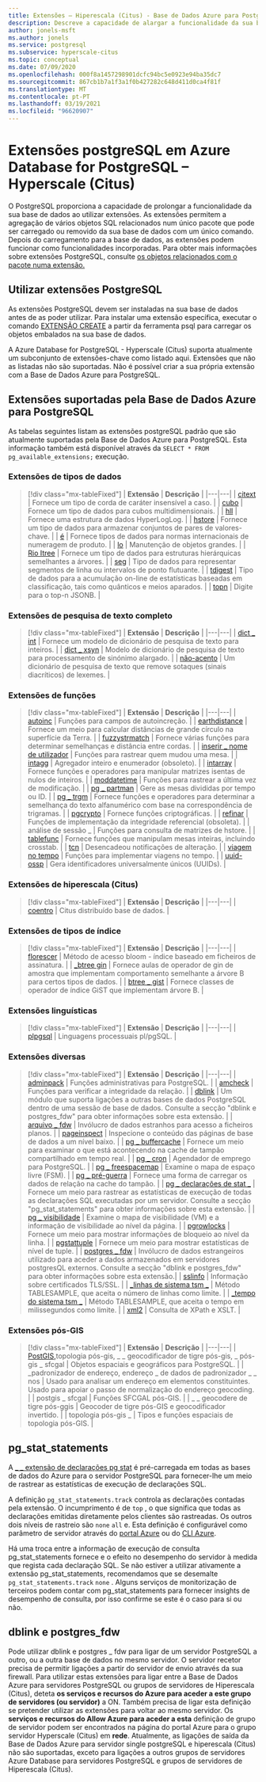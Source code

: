 ```yaml
---
title: Extensões – Hiperescala (Citus) - Base de Dados Azure para PostgreSQL
description: Descreve a capacidade de alargar a funcionalidade da sua base de dados utilizando extensões na Base de Dados Azure para PostgreSQL - Hyperscale (Citus)
author: jonels-msft
ms.author: jonels
ms.service: postgresql
ms.subservice: hyperscale-citus
ms.topic: conceptual
ms.date: 07/09/2020
ms.openlocfilehash: 000f8a1457298901dcfc94bc5e0923e94ba35dc7
ms.sourcegitcommit: 867cb1b7a1f3a1f0b427282c648d411d0ca4f81f
ms.translationtype: MT
ms.contentlocale: pt-PT
ms.lasthandoff: 03/19/2021
ms.locfileid: "96620907"
---
```

# <a name="postgresql-extensions-in-azure-database-for-postgresql--hyperscale-citus"></a>Extensões postgreSQL em Azure Database for PostgreSQL – Hyperscale (Citus)

O PostgreSQL proporciona a capacidade de prolongar a funcionalidade da sua base de dados ao utilizar extensões. As extensões permitem a agregação de vários objetos SQL relacionados num único pacote que pode ser carregado ou removido da sua base de dados com um único comando. Depois do carregamento para a base de dados, as extensões podem funcionar como funcionalidades incorporadas. Para obter mais informações sobre extensões PostgreSQL, consulte [os objetos relacionados com o pacote numa extensão.](https://www.postgresql.org/docs/current/static/extend-extensions.html)

## <a name="use-postgresql-extensions"></a>Utilizar extensões PostgreSQL

As extensões PostgreSQL devem ser instaladas na sua base de dados antes de as poder utilizar. Para instalar uma extensão específica, executar o comando [EXTENSÃO CREATE](https://www.postgresql.org/docs/current/static/sql-createextension.html) a partir da ferramenta psql para carregar os objetos embalados na sua base de dados.

A Azure Database for PostgreSQL - Hyperscale (Citus) suporta atualmente um subconjunto de extensões-chave como listado aqui. Extensões que não as listadas não são suportadas. Não é possível criar a sua própria extensão com a Base de Dados Azure para PostgreSQL.

## <a name="extensions-supported-by-azure-database-for-postgresql"></a>Extensões suportadas pela Base de Dados Azure para PostgreSQL

As tabelas seguintes listam as extensões postgreSQL padrão que são atualmente suportadas pela Base de Dados Azure para PostgreSQL. Esta informação também está disponível através da `SELECT * FROM pg_available_extensions;` execução.

### <a name="data-types-extensions"></a>Extensões de tipos de dados

> [!div class="mx-tableFixed"]
> | **Extensão** | **Descrição** |
> |---|---|
> | [citext](https://www.postgresql.org/docs/current/static/citext.html) | Fornece um tipo de corda de caráter insensível a caso. |
> | [cubo](https://www.postgresql.org/docs/current/static/cube.html) | Fornece um tipo de dados para cubos multidimensionais. |
> | [hll](https://github.com/citusdata/postgresql-hll) | Fornece uma estrutura de dados HyperLogLog. |
> | [hstore](https://www.postgresql.org/docs/current/static/hstore.html) | Fornece um tipo de dados para armazenar conjuntos de pares de valores-chave. |
> | [é](https://www.postgresql.org/docs/current/static/isn.html) | Fornece tipos de dados para normas internacionais de numeragem de produto. |
> | [lo](https://www.postgresql.org/docs/current/lo.html) | Manutenção de objetos grandes. |
> | [Rio Itree](https://www.postgresql.org/docs/current/static/ltree.html) | Fornece um tipo de dados para estruturas hierárquicas semelhantes a árvores. |
> | [seg](https://www.postgresql.org/docs/current/seg.html) | Tipo de dados para representar segmentos de linha ou intervalos de ponto flutuante. |
> | [tdigest](https://github.com/tvondra/tdigest) | Tipo de dados para a acumulação on-line de estatísticas baseadas em classificação, tais como quânticos e meios aparados. |
> | [topn](https://github.com/citusdata/postgresql-topn/) | Digite para o top-n JSONB. |

### <a name="full-text-search-extensions"></a>Extensões de pesquisa de texto completo

> [!div class="mx-tableFixed"]
> | **Extensão** | **Descrição** |
> |---|---|
> | [dict \_ int](https://www.postgresql.org/docs/current/static/dict-int.html) | Fornece um modelo de dicionário de pesquisa de texto para inteiros. |
> | [dict \_ xsyn](https://www.postgresql.org/docs/current/dict-xsyn.html) | Modelo de dicionário de pesquisa de texto para processamento de sinónimo alargado. |
> | [não-acento](https://www.postgresql.org/docs/current/static/unaccent.html) | Um dicionário de pesquisa de texto que remove sotaques (sinais diacríticos) de lexemes. |

### <a name="functions-extensions"></a>Extensões de funções

> [!div class="mx-tableFixed"]
> | **Extensão** | **Descrição** |
> |---|---|
> | [autoinc](https://www.postgresql.org/docs/current/contrib-spi.html#id-1.11.7.45.7) | Funções para campos de autoincreção. |
> | [earthdistance](https://www.postgresql.org/docs/current/static/earthdistance.html) | Fornece um meio para calcular distâncias de grande círculo na superfície da Terra. |
> | [fuzzystrmatch](https://www.postgresql.org/docs/current/static/fuzzystrmatch.html) | Fornece várias funções para determinar semelhanças e distância entre cordas. |
> | [inserir \_ nome de utilizador](https://www.postgresql.org/docs/current/contrib-spi.html#id-1.11.7.45.8) | Funções para rastrear quem mudou uma mesa. |
> | [intagg](https://www.postgresql.org/docs/current/intagg.html) | Agregador inteiro e enumerador (obsoleto). |
> | [intarray](https://www.postgresql.org/docs/current/static/intarray.html) | Fornece funções e operadores para manipular matrizes isentas de nulos de inteiros. |
> | [moddatetime](https://www.postgresql.org/docs/current/contrib-spi.html#id-1.11.7.45.9) | Funções para rastrear a última vez de modificação. |
> | [pg \_ partman](https://pgxn.org/dist/pg_partman/doc/pg_partman.html) | Gere as mesas divididas por tempo ou ID. |
> | [pg \_ trgm](https://www.postgresql.org/docs/current/static/pgtrgm.html) | Fornece funções e operadores para determinar a semelhança do texto alfanumérico com base na correspondência de trigramas. |
> | [pgcrypto](https://www.postgresql.org/docs/current/static/pgcrypto.html) | Fornece funções criptográficas. |
> | [refinar](https://www.postgresql.org/docs/current/contrib-spi.html#id-1.11.7.45.5) | Funções de implementação da integridade referencial (obsoleta). |
> | análise de sessão \_ | Funções para consulta de matrizes de hstore. |
> | [tablefunc](https://www.postgresql.org/docs/current/static/tablefunc.html) | Fornece funções que manipulam mesas inteiras, incluindo crosstab. |
> | [tcn](https://www.postgresql.org/docs/current/tcn.html) | Desencadeou notificações de alteração. |
> | [viagem no tempo](https://www.postgresql.org/docs/current/contrib-spi.html#id-1.11.7.45.6) | Funções para implementar viagens no tempo. |
> | [uuid-ossp](https://www.postgresql.org/docs/current/static/uuid-ossp.html) | Gera identificadores universalmente únicos (UUIDs). |

### <a name="hyperscale-citus-extensions"></a>Extensões de hiperescala (Citus)

> [!div class="mx-tableFixed"]
> | **Extensão** | **Descrição** |
> |---|---|
> | [coentro](https://github.com/citusdata/citus) | Citus distribuído base de dados. |

### <a name="index-types-extensions"></a>Extensões de tipos de índice

> [!div class="mx-tableFixed"]
> | **Extensão** | **Descrição** |
> |---|---|
> | [florescer](https://www.postgresql.org/docs/current/bloom.html) | Método de acesso bloom - índice baseado em ficheiros de assinatura. |
> | [\_btree gin](https://www.postgresql.org/docs/current/static/btree-gin.html) | Fornece aulas de operador de gin de amostra que implementam comportamento semelhante a árvore B para certos tipos de dados. |
> | [btree \_ gist](https://www.postgresql.org/docs/current/static/btree-gist.html) | Fornece classes de operador de índice GiST que implementam árvore B. |

### <a name="language-extensions"></a>Extensões linguísticas

> [!div class="mx-tableFixed"]
> | **Extensão** | **Descrição** |
> |---|---|
> | [plpgsql](https://www.postgresql.org/docs/current/static/plpgsql.html) | Linguagens processuais pl/pgSQL. |

### <a name="miscellaneous-extensions"></a>Extensões diversas

> [!div class="mx-tableFixed"]
> | **Extensão** | **Descrição** |
> |---|---|
> | [adminpack](https://www.postgresql.org/docs/current/adminpack.html) | Funções administrativas para PostgreSQL. |
> | [amcheck](https://www.postgresql.org/docs/current/amcheck.html) | Funções para verificar a integridade da relação. |
> | [dblink](https://www.postgresql.org/docs/current/dblink.html) | Um módulo que suporta ligações a outras bases de dados PostgreSQL dentro de uma sessão de base de dados. Consulte a secção "dblink e postgres_fdw" para obter informações sobre esta extensão. |
> | [arquivo \_ fdw](https://www.postgresql.org/docs/current/file-fdw.html) | Invólucro de dados estranhos para acesso a ficheiros planos. |
> | [pageinspect](https://www.postgresql.org/docs/current/pageinspect.html) | Inspecione o conteúdo das páginas de base de dados a um nível baixo. |
> | [pg \_ buffercache](https://www.postgresql.org/docs/current/static/pgbuffercache.html) | Fornece um meio para examinar o que está acontecendo na cache de tampão compartilhado em tempo real. |
> | [pg \_ cron](https://github.com/citusdata/pg_cron) | Agendador de emprego para PostgreSQL. |
> | [pg \_ freespacemap](https://www.postgresql.org/docs/current/pgfreespacemap.html) | Examine o mapa de espaço livre (FSM). |
> | [pg \_ pré-guerra](https://www.postgresql.org/docs/current/static/pgprewarm.html) | Fornece uma forma de carregar os dados de relação na cache do tampão. |
> | [pg \_ declarações de stat \_](https://www.postgresql.org/docs/current/static/pgstatstatements.html) | Fornece um meio para rastrear as estatísticas de execução de todas as declarações SQL executadas por um servidor. Consulte a secção "pg_stat_statements" para obter informações sobre esta extensão. |
> | [pg \_ visibilidade](https://www.postgresql.org/docs/current/pgvisibility.html) | Examine o mapa de visibilidade (VM) e a informação de visibilidade ao nível da página. |
> | [pgrowlocks](https://www.postgresql.org/docs/current/static/pgrowlocks.html) | Fornece um meio para mostrar informações de bloqueio ao nível da linha. |
> | [pgstattuple](https://www.postgresql.org/docs/current/static/pgstattuple.html) | Fornece um meio para mostrar estatísticas de nível de tuple. |
> | [postgres \_ fdw](https://www.postgresql.org/docs/current/static/postgres-fdw.html) | Invólucro de dados estrangeiros utilizado para aceder a dados armazenados em servidores postgresQL externos. Consulte a secção "dblink e postgres_fdw" para obter informações sobre esta extensão.|
> | [sslinfo](https://www.postgresql.org/docs/current/sslinfo.html) | Informação sobre certificados TLS/SSL. |
> | [\_linhas de sistema tsm \_](https://www.postgresql.org/docs/current/tsm-system-rows.html) | Método TABLESAMPLE, que aceita o número de linhas como limite. |
> | [\_tempo do sistema tsm \_](https://www.postgresql.org/docs/current/tsm-system-time.html) | Método TABLESAMPLE, que aceita o tempo em milissegundos como limite. |
> | [xml2](https://www.postgresql.org/docs/current/xml2.html) | Consulta de XPath e XSLT. |


### <a name="postgis-extensions"></a>Extensões pós-GIS

> [!div class="mx-tableFixed"]
> | **Extensão** | **Descrição** |
> |---|---|
> | [PostGIS,](https://www.postgis.net/)topologia pós-gis, \_ \_ geocodificador de tigre pós-gis, \_ pós-gis \_ sfcgal | Objetos espaciais e geográficos para PostgreSQL. |
> | \_padronizador de endereço, endereço \_ de dados de padronizador \_ \_ nos | Usado para analisar um endereço em elementos constituintes. Usado para apoiar o passo de normalização do endereço geocoding. |
> | postgis \_ sfcgal | Funções SFCGAL pós-GIS. |
> | \_ \_ geocodere de tigre pós-ggis | Geocoder de tigre pós-GIS e geocodificador invertido. |
> | topologia pós-gis \_ | Tipos e funções espaciais de topologia pós-GIS. |


## <a name="pg_stat_statements"></a>pg_stat_statements
A [ \_ \_ extensão de declarações pg stat](https://www.postgresql.org/docs/current/pgstatstatements.html) é pré-carregada em todas as bases de dados do Azure para o servidor PostgreSQL para fornecer-lhe um meio de rastrear as estatísticas de execução de declarações SQL.

A definição `pg_stat_statements.track` controla as declarações contadas pela extensão. O incumprimento é de `top` , o que significa que todas as declarações emitidas diretamente pelos clientes são rastreadas. Os outros dois níveis de rastreio são `none` `all` e. Esta definição é configurável como parâmetro de servidor através do [portal Azure](./howto-configure-server-parameters-using-portal.md) ou do [CLI Azure](./howto-configure-server-parameters-using-cli.md).

Há uma troca entre a informação de execução de consulta pg_stat_statements fornece e o efeito no desempenho do servidor à medida que regista cada declaração SQL. Se não estiver a utilizar ativamente a extensão pg_stat_statements, recomendamos que se desemalte `pg_stat_statements.track` `none` . Alguns serviços de monitorização de terceiros podem contar com pg_stat_statements para fornecer insights de desempenho de consulta, por isso confirme se este é o caso para si ou não.

## <a name="dblink-and-postgres_fdw"></a>dblink e postgres_fdw

Pode utilizar dblink e postgres \_ fdw para ligar de um servidor PostgreSQL a outro, ou a outra base de dados no mesmo servidor.  O servidor recetor precisa de permitir ligações a partir do servidor de envio através da sua firewall.  Para utilizar estas extensões para ligar entre a Base de Dados Azure para servidores PostgreSQL ou grupos de servidores de Hiperescala (Citus), deteta **os serviços e recursos do Azure para aceder a este grupo de servidores (ou servidor)** a ON.  Também precisa de ligar esta definição se pretender utilizar as extensões para voltar ao mesmo servidor.
Os **serviços e recursos do Allow Azure para aceder a esta** definição de grupo de servidor podem ser encontrados na página do portal Azure para o grupo servidor Hyperscale (Citus) em **rede**.  Atualmente, as ligações de saída da Base de Dados Azure para servidor single postgreSQL e hiperescala (Citus) não são suportadas, exceto para ligações a outros grupos de servidores Azure Database para servidores PostgreSQL e grupos de servidores de Hiperescala (Citus).